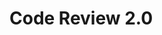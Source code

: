 <!--
 * @Descripttion: 
 * @version: 
 * @Author: qiuxchao
 * @Date: 2022-08-18 15:45:21
 * @LastEditors: qiuxchao
 * @LastEditTime: 2022-08-18 15:45:32
-->
# Code Review 2.0
